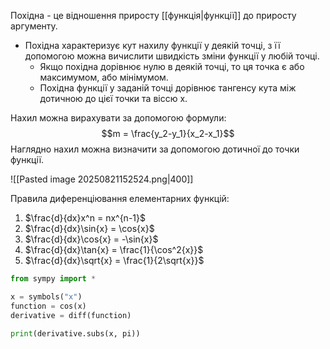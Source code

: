 Похідна - це відношення приросту [[функція|функції]] до приросту аргументу.
- Похідна характеризує кут нахилу функції у деякій точці, з її допомогою можна вичислити швидкість зміни функції у любій точці.
	- Якщо похідна дорівнює нулю в деякій точці, то ця точка є або максимумом, або мінімумом.
	- Похідна функції у заданій точці дорівнює тангенсу кута між дотичною до цієї точки та віссю x.

Нахил можна вирахувати за допомогою формули:
$$m = \frac{y_2-y_1}{x_2-x_1}$$
Наглядно нахил можна визначити за допомогою дотичної до точки функції.

![[Pasted image 20250821152524.png|400]]

Правила диференціювання елементарних функцій:
1. $\frac{d}{dx}x^n = nx^{n-1}$
2. $\frac{d}{dx}\sin{x} = \cos{x}$
3. $\frac{d}{dx}\cos{x} = -\sin{x}$
4. $\frac{d}{dx}\tan{x} = \frac{1}{\cos^2{x}}$
5. $\frac{d}{dx}\sqrt{x} = \frac{1}{2\sqrt{x}}$

```python
from sympy import *

x = symbols("x")
function = cos(x)
derivative = diff(function)

print(derivative.subs(x, pi))
```
